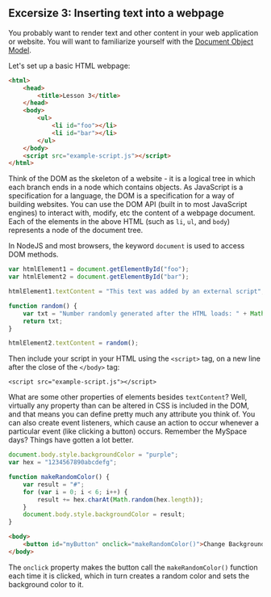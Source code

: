 ## Excersize 3: Inserting text into a webpage

You probably want to render text and other content in your web application or website. You will want to familiarize yourself with the [Document Object Model](https://developer.mozilla.org/en-US/docs/Web/API/Document_Object_Model). 

Let's set up a basic HTML webpage:

```html
<html>
    <head>
        <title>Lesson 3</title>
    </head>
    <body>
        <ul>
            <li id="foo"></li>
            <li id="bar"></li>
        </ul>
    </body>
    <script src="example-script.js"></script>
</html>
```

Think of the DOM as the skeleton of a website - it is a logical tree in which each branch ends in a node which contains objects. As JavaScript is a specification for a language, the DOM is a specification for a way of building websites. You can use the DOM API (built in to most JavaScript engines) to interact with, modify, etc the content of a webpage document. Each of the elements in the above HTML (such as `li`, `ul`, and `body`) represents a node of the document tree.

In NodeJS and most browsers, the keyword `document` is used to access DOM methods.

```js
var htmlElement1 = document.getElementById("foo");
var htmlElement2 = document.getElementById("bar");

htmlElement1.textContent = "This text was added by an external script";

function random() {
    var txt = "Number randomly generated after the HTML loads: " + Math.random(999999).toString();
    return txt;
}

htmlElement2.textContent = random();
```

Then include your script in your HTML using the `<script>` tag, on a new line after the close of the `</body>` tag:

`<script src="example-script.js"></script>`

What are some other properties of elements besides `textContent`? Well, virtually any property than can be altered in CSS is included in the DOM, and that means you can define pretty much any attribute you think of. You can also create event listeners, which cause an action to occur whenever a particular event (like clicking a button) occurs. Remember the MySpace days? Things have gotten a lot better.

```js
document.body.style.backgroundColor = "purple";
var hex = "1234567890abcdefg";

function makeRandomColor() {
    var result = "#";
    for (var i = 0; i < 6; i++) {
        result += hex.charAt(Math.random(hex.length));
    }
    document.body.style.backgroundColor = result;
}
```

```html
<body>
    <button id="myButton" onclick="makeRandomColor()">Change Background Color</button>
</body>
```

The `onclick` property makes the button call the `makeRandomColor()` function each time it is clicked, which in turn creates a random color and sets the background color to it.
